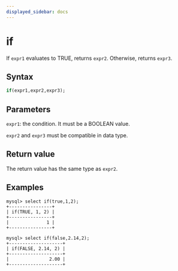 ```yaml
---
displayed_sidebar: docs
---
```


# if



If `expr1` evaluates to TRUE, returns `expr2`. Otherwise, returns `expr3`.

## Syntax

```Haskell
if(expr1,expr2,expr3);
```

## Parameters

`expr1`: the condition. It must be a BOOLEAN value.

`expr2` and `expr3` must be compatible in data type.

## Return value

The return value has the same type as `expr2`.

## Examples

```Plain Text
mysql> select if(true,1,2);
+----------------+
| if(TRUE, 1, 2) |
+----------------+
|              1 |
+----------------+

mysql> select if(false,2.14,2);
+--------------------+
| if(FALSE, 2.14, 2) |
+--------------------+
|               2.00 |
+--------------------+
```
